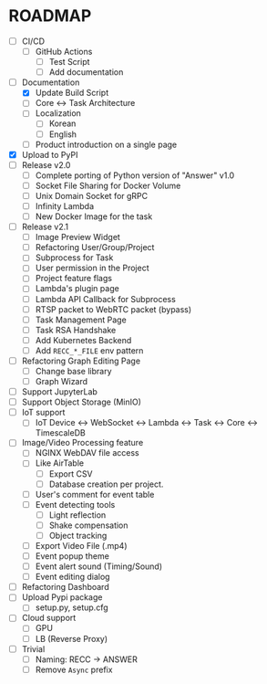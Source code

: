 # ROADMAP

- [ ] CI/CD
  - [ ] GitHub Actions
    - [ ] Test Script
    - [ ] Add documentation
- [ ] Documentation
  - [x] Update Build Script
  - [ ] Core <-> Task Architecture
  - [ ] Localization
    - [ ] Korean
    - [ ] English
  - [ ] Product introduction on a single page
- [x] Upload to PyPI
- [ ] Release v2.0
  - [ ] Complete porting of Python version of "Answer" v1.0
  - [ ] Socket File Sharing for Docker Volume
  - [ ] Unix Domain Socket for gRPC
  - [ ] Infinity Lambda
  - [ ] New Docker Image for the task
- [ ] Release v2.1
  - [ ] Image Preview Widget
  - [ ] Refactoring User/Group/Project
  - [ ] Subprocess for Task
  - [ ] User permission in the Project
  - [ ] Project feature flags
  - [ ] Lambda's plugin page
  - [ ] Lambda API Callback for Subprocess
  - [ ] RTSP packet to WebRTC packet (bypass)
  - [ ] Task Management Page
  - [ ] Task RSA Handshake
  - [ ] Add Kubernetes Backend
  - [ ] Add `RECC_*_FILE` env pattern
- [ ] Refactoring Graph Editing Page
  - [ ] Change base library
  - [ ] Graph Wizard
- [ ] Support JupyterLab
- [ ] Support Object Storage (MinIO)
- [ ] IoT support
  - [ ] IoT Device <-> WebSocket <-> Lambda <-> Task <-> Core <-> TimescaleDB
- [ ] Image/Video Processing feature
  - [ ] NGINX WebDAV file access
  - [ ] Like AirTable
    - [ ] Export CSV
    - [ ] Database creation per project.
  - [ ] User's comment for event table
  - [ ] Event detecting tools
    - [ ] Light reflection
    - [ ] Shake compensation
    - [ ] Object tracking
  - [ ] Export Video File (.mp4)
  - [ ] Event popup theme
  - [ ] Event alert sound (Timing/Sound)
  - [ ] Event editing dialog
- [ ] Refactoring Dashboard
- [ ] Upload Pypi package
  - [ ] setup.py, setup.cfg
- [ ] Cloud support
  - [ ] GPU
  - [ ] LB (Reverse Proxy)
- [ ] Trivial
  - [ ] Naming: RECC -> ANSWER
  - [ ] Remove `Async` prefix

